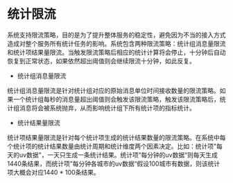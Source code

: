 # 统计限流

系统支持限流策略，目的是为了提升整体服务的稳定性，避免因为不当的接入方式造成对整个服务所有统计任务的影响。系统包含两种限流策略：统计组消息量限流和统计项结果量限流。当触发限流策略后相应的统计计算将会停止，十分钟后自动恢复到正常状态，如果依然超出阈值则会继续限流十分钟，如此反复。

- 统计组消息量限流

统计组消息量限流是针对统计组对应的原始消息单位时间接收数量的限流策略。如果一个统计组每秒的消息量超出阈值则会触发该限流策略，触发该限流策略后，统计组消息将会被系统抛弃，从而影响统计组下所有统计项的指标统计。

- 统计结果量限流

统计项结果量限流是针对每个统计项生成的统计结果数量的限流策略。在系统中每个统计项的统计结果数量由统计周期和统计维度两个因素决定。比如：统计项"每天的uv数据"，一天只生成一条统计结果。统计项”每分钟的uv数据“则每天生成1440条结果，而统计项”每分钟各城市的uv数据“假设100城市有数据，则该统计项大概会对应1440 * 100条结果。